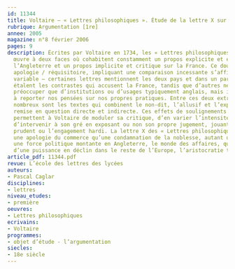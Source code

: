 ```yaml
---
id: 11344
title: Voltaire – « Lettres philosophiques ». Étude de la lettre X sur le commerce 
rubrique: Argumentation [1re]
annee: 2005
magazine: n°8 février 2006
pages: 9
description: Écrites par Voltaire en 1734, les « Lettres philosophiques » sont une
  œuvre à deux faces où cohabitent constamment un propos explicite et élogieux sur
  l’Angleterre et un propos implicite et critique sur la France. Ce double objet,
  apologie / réquisitoire, impliquant une comparaison incessante s’affirme de façon
  variable – certaines lettres mentionnent les deux pays et dans un parallèle éclatant
  étalent les contrastes qui accusent la France, tandis que d’autres ne semblent se
  préoccuper que d’institutions ou d’usages typiquement anglais, mais invitent aussi
  à reporter nos pensées sur nos propres pratiques. Entre ces deux extrêmes, plus
  nombreux sont les textes qui combinent le non-dit, l’allusif et l’explicite, la
  remise en question directe et indirecte. Ces effets de soulignements ou de sous-entendus
  permettent à Voltaire de moduler sa critique, d’en varier l’intensité et la fréquence,
  d’intervenir à son gré en exposant ou non son propre jugement, jouant l’effacement
  prudent ou l’engagement hardi. La lettre X des « Lettres philosophiques » est autant
  une apologie du commerce qu’une condamnation de la noblesse, autant un hommage à
  une force politique montante en Angleterre, le monde des affaires, qu’une critique
  d’une puissance en déclin dans le reste de l’Europe, l’aristocratie traditionnelle.
article_pdf: 11344.pdf
revue: L’école des lettres des lycées
auteurs:
- Pascal Caglar
disciplines:
- lettres
niveau_etudes:
- première
oeuvres:
- Lettres philosophiques
ecrivains:
- Voltaire
programmes:
- objet d’étude - l’argumentation
siecles:
- 18e siècle
---
```

